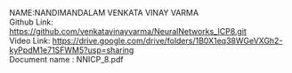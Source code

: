 NAME:NANDIMANDALAM VENKATA VINAY VARMA \
Github Link: https://github.com/venkatavinayvarma/NeuralNetworks_ICP8.git \
Video Link: https://drive.google.com/drive/folders/1B0X1eq38WGeVXGh2-kyPpdM1e71SFWM5?usp=sharing \
Document name : NNICP_8.pdf 
